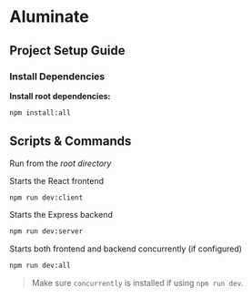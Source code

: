 # Aluminate

## Project Setup Guide
### Install Dependencies

**Install root dependencies:**
```bash
npm install:all
```

## Scripts & Commands
Run from the *root directory* 

Starts the React frontend   
```bash
npm run dev:client
```

Starts the Express backend       
```bash
npm run dev:server
```

Starts both frontend and backend concurrently (if configured) 
```bash
npm run dev:all
```

> Make sure `concurrently` is installed if using `npm run dev`. 
